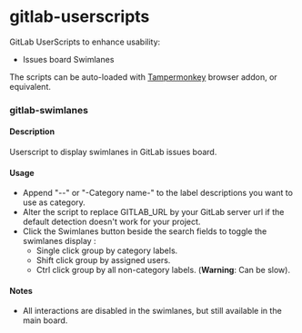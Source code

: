 # gitlab-userscripts
GitLab UserScripts to enhance usability:
  - Issues board Swimlanes
  
The scripts can be auto-loaded with [Tampermonkey](http://tampermonkey.net/) browser addon, or equivalent.

### gitlab-swimlanes
#### Description
Userscript to display swimlanes in GitLab issues board.

#### Usage
  - Append "--" or "-Category name-" to the label descriptions you want to use as category.
  - Alter the script to replace GITLAB_URL by your GitLab server url if the default detection doesn't work for your project.
  - Click the Swimlanes button beside the search fields to toggle the swimlanes display :
     - Single click group by category labels.
     - Shift click group by assigned users.
     - Ctrl click group by all non-category labels. (**Warning**: Can be slow).

#### Notes
  - All interactions are disabled in the swimlanes, but still available in the main board.
